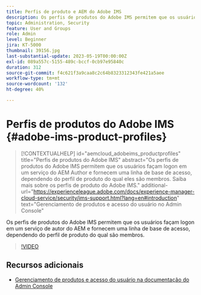 ```yaml
---
title: Perfis de produto e AEM do Adobe IMS
description: Os perfis de produtos do Adobe IMS permitem que os usuários façam logon em um serviço de autor do AEM e fornecem uma linha de base de acesso, dependendo do perfil de produto do qual são membros.
topic: Administration, Security
feature: User and Groups
role: Admin
level: Beginner
jira: KT-5000
thumbnail: 39156.jpg
last-substantial-update: 2023-05-19T00:00:00Z
exl-id: 089a557c-5155-489c-bccf-0cb97e95840c
duration: 312
source-git-commit: f4c621f3a9caa8c2c64b8323312343fe421a5aee
workflow-type: tm+mt
source-wordcount: '132'
ht-degree: 40%

---
```


# Perfis de produtos do Adobe IMS {#adobe-ims-product-profiles}

>[!CONTEXTUALHELP]
>id="aemcloud_adobeims_productprofiles"
>title="Perfis de produtos do Adobe IMS"
>abstract="Os perfis de produtos do Adobe IMS permitem que os usuários façam logon em um serviço do AEM Author e fornecem uma linha de base de acesso, dependendo do perfil de produto do qual eles são membros. Saiba mais sobre os perfis de produto do Adobe IMS."
>additional-url="https://experienceleague.adobe.com/docs/experience-manager-cloud-service/security/ims-support.html?lang=en#introduction" text="Gerenciamento de produtos e acesso do usuário no Admin Console"

Os perfis de produtos do Adobe IMS permitem que os usuários façam logon em um serviço de autor do AEM e fornecem uma linha de base de acesso, dependendo do perfil de produto do qual são membros.

>[!VIDEO](https://video.tv.adobe.com/v/39156?quality=12&learn=on)

## Recursos adicionais

+ [Gerenciamento de produtos e acesso do usuário na documentação do Admin Console](https://experienceleague.adobe.com/docs/experience-manager-cloud-service/security/ims-support.html#managing-products-and-user-access-in-admin-console)
